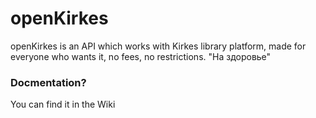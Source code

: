 # openKirkes
openKirkes is an API which works with Kirkes library platform, made for everyone who wants it, no fees, no restrictions. 
"На здоровье"

### Docmentation?
You can find it in the Wiki

